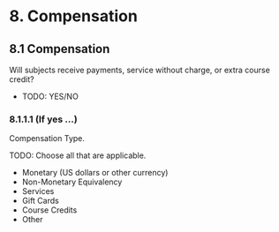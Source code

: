 # 8. Compensation

## 8.1 Compensation
Will subjects receive payments, service without charge, or extra course credit?

* TODO: YES/NO

### 8.1.1.1 (If yes ...)

Compensation Type. 

TODO: Choose all that are applicable.

* Monetary (US dollars or other currency)
* Non-Monetary Equivalency
* Services
* Gift Cards
* Course Credits
* Other
